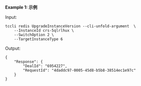 **Example 1: 示例**



Input: 

```
tccli redis UpgradeInstanceVersion --cli-unfold-argument  \
    --InstanceId crs-5qlrlhux \
    --SwitchOption 2 \
    --TargetInstanceType 6
```

Output: 
```
{
    "Response": {
        "DealId": "6954227",
        "RequestId": "4daddc97-0005-45d8-b5b8-38514ec1e97c"
    }
}
```

